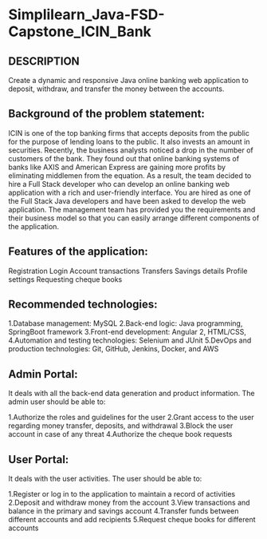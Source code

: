 # Simplilearn_Java-FSD-Capstone_ICIN_Bank

## DESCRIPTION

Create a dynamic and responsive Java online banking web application to deposit, withdraw, and transfer the money between the accounts.

## Background of the problem statement:
ICIN is one of the top banking firms that accepts deposits from the public for the purpose of lending loans to the public. It also invests an amount in securities.
Recently, the business analysts noticed a drop in the number of customers of the bank. They found out that online banking systems of banks like AXIS and American Express are gaining more profits by eliminating middlemen from the equation. As a result, the team decided to hire a Full Stack developer who can develop an online banking web application with a rich and user-friendly interface.
You are hired as one of the Full Stack Java developers and have been asked to develop the web application. The management team has provided you the requirements and their business model so that you can easily arrange different components of the application.

## Features of the application:

Registration
Login
Account transactions
Transfers
Savings details
Profile settings
Requesting cheque books

## Recommended technologies:

1.Database management: MySQL
2.Back-end logic: Java programming, SpringBoot framework
3.Front-end development: Angular 2, HTML/CSS,
4.Automation and testing technologies: Selenium and JUnit
5.DevOps and production technologies: Git, GitHub, Jenkins, Docker, and AWS


## Admin Portal:
It deals with all the back-end data generation and product information. The admin user should be able to:

1.Authorize the roles and guidelines for the user
2.Grant access to the user regarding money transfer, deposits, and withdrawal
3.Block the user account in case of any threat
4.Authorize the cheque book requests

## User Portal:
It deals with the user activities. The user should be able to:

1.Register or log in to the application to maintain a record of activities
2.Deposit and withdraw money from the account
3.View transactions and balance in the primary and savings account
4.Transfer funds between different accounts and add recipients
5.Request cheque books for different accounts
